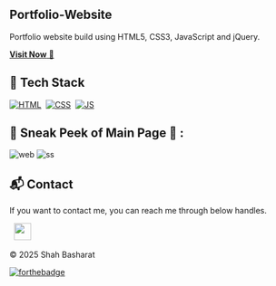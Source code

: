 ## Portfolio-Website
Portfolio website build using HTML5, CSS3, JavaScript and jQuery.

<a href="https://shahb.netlify.app/" target="_blank">**Visit Now** 🚀</a>


## 📌 Tech Stack
[![HTML](https://img.shields.io/badge/html5%20-%23E34F26.svg?&style=for-the-badge&logo=html5&logoColor=white)](https://github.com/shahbasharat/search?l=html)&nbsp;
[![CSS](https://img.shields.io/badge/css3%20-%231572B6.svg?&style=for-the-badge&logo=css3&logoColor=white)](https://github.com/shahbasharat/search?l=css)&nbsp;
[![JS](https://img.shields.io/badge/javascript%20-%23323330.svg?&style=for-the-badge&logo=javascript&logoColor=%23F7DF1E)](https://github.com/shahbasharat/search?l=javascript)

## 📌 Sneak Peek of Main Page 🙈 :
![web](https://user-images.githubusercontent.com/68460973/219528435-b20800ff-8284-41b0-8687-87f9c3124164.jpg)
![ss](https://user-images.githubusercontent.com/64949957/159113640-d92665a8-f614-42b3-8456-66b97fc2e651.png)


<h2>📬 Contact</h2>


If you want to contact me, you can reach me through below handles.

&nbsp;&nbsp;<a href="https://www.linkedin.com/in/basharatsalam"><img src="https://www.felberpr.com/wp-content/uploads/linkedin-logo.png" width="30"></img></a>

© 2025 Shah Basharat


[![forthebadge](https://forthebadge.com/images/badges/built-with-love.svg)](https://forthebadge.com)
